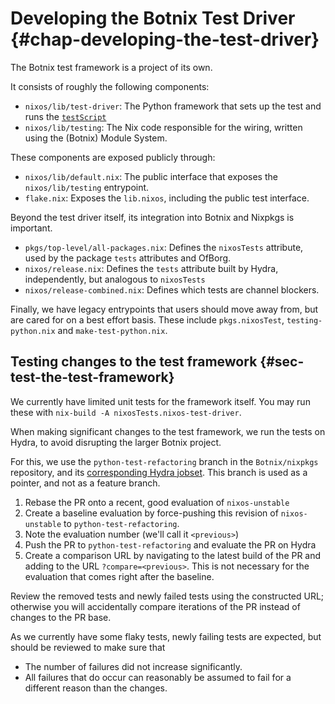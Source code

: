 
# Developing the Botnix Test Driver {#chap-developing-the-test-driver}

The Botnix test framework is a project of its own.

It consists of roughly the following components:

 - `nixos/lib/test-driver`: The Python framework that sets up the test and runs the [`testScript`](#test-opt-testScript)
 - `nixos/lib/testing`: The Nix code responsible for the wiring, written using the (Botnix) Module System.

These components are exposed publicly through:

 - `nixos/lib/default.nix`: The public interface that exposes the `nixos/lib/testing` entrypoint.
 - `flake.nix`: Exposes the `lib.nixos`, including the public test interface.

Beyond the test driver itself, its integration into Botnix and Nixpkgs is important.

 - `pkgs/top-level/all-packages.nix`: Defines the `nixosTests` attribute, used
   by the package `tests` attributes and OfBorg.
 - `nixos/release.nix`: Defines the `tests` attribute built by Hydra, independently, but analogous to `nixosTests`
 - `nixos/release-combined.nix`: Defines which tests are channel blockers.

Finally, we have legacy entrypoints that users should move away from, but are cared for on a best effort basis.
These include `pkgs.nixosTest`, `testing-python.nix` and `make-test-python.nix`.

## Testing changes to the test framework {#sec-test-the-test-framework}

We currently have limited unit tests for the framework itself. You may run these with `nix-build -A nixosTests.nixos-test-driver`.

When making significant changes to the test framework, we run the tests on Hydra, to avoid disrupting the larger Botnix project.

For this, we use the `python-test-refactoring` branch in the `Botnix/nixpkgs` repository, and its [corresponding Hydra jobset](https://hydra.nixos.org/jobset/nixos/python-test-refactoring).
This branch is used as a pointer, and not as a feature branch.

1. Rebase the PR onto a recent, good evaluation of `nixos-unstable`
2. Create a baseline evaluation by force-pushing this revision of `nixos-unstable` to `python-test-refactoring`.
3. Note the evaluation number (we'll call it `<previous>`)
4. Push the PR to `python-test-refactoring` and evaluate the PR on Hydra
5. Create a comparison URL by navigating to the latest build of the PR and adding to the URL `?compare=<previous>`. This is not necessary for the evaluation that comes right after the baseline.

Review the removed tests and newly failed tests using the constructed URL; otherwise you will accidentally compare iterations of the PR instead of changes to the PR base.

As we currently have some flaky tests, newly failing tests are expected, but should be reviewed to make sure that
 - The number of failures did not increase significantly.
 - All failures that do occur can reasonably be assumed to fail for a different reason than the changes.
